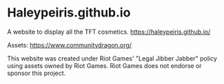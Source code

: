 # Haleypeiris.github.io

A website to display all the TFT cosmetics. https://haleypeiris.github.io/

Assets: https://www.communitydragon.org/

This website was created under Riot Games' "Legal Jibber Jabber" policy using assets owned by Riot Games.  Riot Games does not endorse or sponsor this project.

